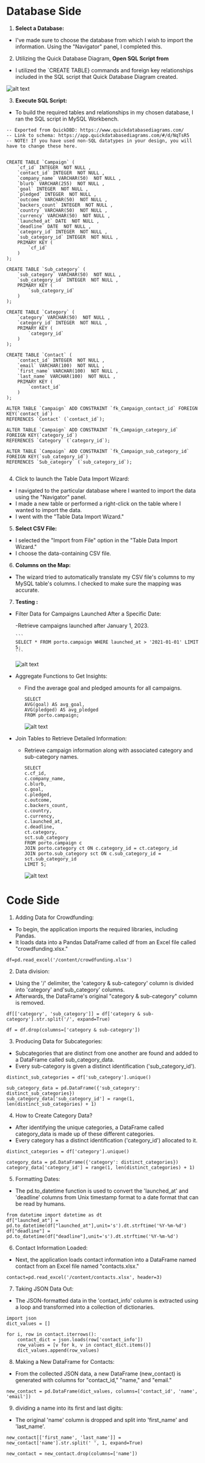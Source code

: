 # Database Side

1. **Select a Database:** 
  - I've made sure to choose the database from which I wish to import the information. Using the "Navigator" panel, I completed this.

2. Utilizing the Quick Database Diagram, **Open SQL Script from** 
  - I utilized the `CREATE TABLE} commands and foreign key relationships included in the SQL script that Quick Database Diagram created.

![alt text](https://github.com/robbytbg/Data-Engineering-of-Crowdfunding-Dataset/blob/main/Etl.PNG)

3. **Execute SQL Script:** 
  - To build the required tables and relationships in my chosen database, I ran the SQL script in MySQL Workbench.

```
-- Exported from QuickDBD: https://www.quickdatabasediagrams.com/
-- Link to schema: https://app.quickdatabasediagrams.com/#/d/NqTsR5
-- NOTE! If you have used non-SQL datatypes in your design, you will have to change these here.


CREATE TABLE `Campaign` (
    `cf_id` INTEGER  NOT NULL ,
    `contact_id` INTEGER  NOT NULL ,
    `company_name` VARCHAR(50)  NOT NULL ,
    `blurb` VARCHAR(255)  NOT NULL ,
    `goal` INTEGER  NOT NULL ,
    `pledged` INTEGER  NOT NULL ,
    `outcome` VARCHAR(50)  NOT NULL ,
    `backers_count` INTEGER  NOT NULL ,
    `country` VARCHAR(50)  NOT NULL ,
    `currency` VARCHAR(50)  NOT NULL ,
    `launched_at` DATE  NOT NULL ,
    `deadline` DATE  NOT NULL ,
    `category_id` INTEGER  NOT NULL ,
    `sub_category_id` INTEGER  NOT NULL ,
    PRIMARY KEY (
        `cf_id`
    )
);

CREATE TABLE `Sub_category` (
    `sub_category` VARCHAR(50)  NOT NULL ,
    `sub_category_id` INTEGER  NOT NULL ,
    PRIMARY KEY (
        `sub_category_id`
    )
);

CREATE TABLE `Category` (
    `category` VARCHAR(50)  NOT NULL ,
    `category_id` INTEGER  NOT NULL ,
    PRIMARY KEY (
        `category_id`
    )
);

CREATE TABLE `Contact` (
    `contact_id` INTEGER  NOT NULL ,
    `email` VARCHAR(100)  NOT NULL ,
    `first_name` VARCHAR(100)  NOT NULL ,
    `last_name` VARCHAR(100)  NOT NULL ,
    PRIMARY KEY (
        `contact_id`
    )
);

ALTER TABLE `Campaign` ADD CONSTRAINT `fk_Campaign_contact_id` FOREIGN KEY(`contact_id`)
REFERENCES `Contact` (`contact_id`);

ALTER TABLE `Campaign` ADD CONSTRAINT `fk_Campaign_category_id` FOREIGN KEY(`category_id`)
REFERENCES `Category` (`category_id`);

ALTER TABLE `Campaign` ADD CONSTRAINT `fk_Campaign_sub_category_id` FOREIGN KEY(`sub_category_id`)
REFERENCES `Sub_category` (`sub_category_id`);


```

4. Click to launch the Table Data Import Wizard: 
  - I navigated to the particular database where I wanted to import the data using the "Navigator" panel.
  - I made a new table or performed a right-click on the table where I wanted to import the data.
  - I went with the "Table Data Import Wizard."

5. **Select CSV File:** 
  - I selected the "Import from File" option in the "Table Data Import Wizard."
  - I choose the data-containing CSV file.

6. **Columns on the Map:**
  - The wizard tried to automatically translate my CSV file's columns to my MySQL table's columns. I checked to make sure the mapping was accurate.

7. **Testing :**

  - Filter Data for Campaigns Launched After a Specific Date:
    
      -Retrieve campaigns launched after January 1, 2023.
    
        ```
        SELECT * FROM porto.campaign WHERE launched_at > '2021-01-01' LIMIT 5;
        ```
    
      ![alt text](https://github.com/robbytbg/Data-Engineering-of-Crowdfunding-Dataset/blob/main/Others/DB_OP.PNG)

  - Aggregate Functions to Get Insights:
    
    - Find the average goal and pledged amounts for all campaigns.
      
        ```
        SELECT
        AVG(goal) AS avg_goal,
        AVG(pledged) AS avg_pledged
        FROM porto.campaign;

        ```

        ![alt text](https://github.com/robbytbg/Data-Engineering-of-Crowdfunding-Dataset/blob/main/Others/DB_OP2.PNG)


  - Join Tables to Retrieve Detailed Information:
    
    - Retrieve campaign information along with associated category and sub-category names.
   
      ```
      SELECT
      c.cf_id,
      c.company_name,
      c.blurb,
      c.goal,
      c.pledged,
      c.outcome,
      c.backers_count,
      c.country,
      c.currency,
      c.launched_at,
      c.deadline,
      ct.category,
      sct.sub_category
      FROM porto.campaign c
      JOIN porto.category ct ON c.category_id = ct.category_id
      JOIN porto.sub_category sct ON c.sub_category_id = sct.sub_category_id
      LIMIT 5;

      ```

      ![alt text](https://github.com/robbytbg/Data-Engineering-of-Crowdfunding-Dataset/blob/main/Others/DB_OP3.PNG)

# Code Side
1. Adding Data for Crowdfunding:

  - To begin, the application imports the required libraries, including Pandas.
  - It loads data into a Pandas DataFrame called df from an Excel file called "crowdfunding.xlsx."

```
df=pd.read_excel('/content/crowdfunding.xlsx')
```

2. Data division:

  - Using the '/' delimiter, the 'category & sub-category' column is divided into 'category' and'sub_category' columns.
  - Afterwards, the DataFrame's original "category & sub-category" column is removed.

```
df[['category', 'sub_category']] = df['category & sub-category'].str.split('/', expand=True)

df = df.drop(columns=['category & sub-category'])
```

3. Producing Data for Subcategories:

  - Subcategories that are distinct from one another are found and added to a DataFrame called sub_category_data.
  - Every sub-category is given a distinct identification ('sub_category_id').

```
distinct_sub_categories = df['sub_category'].unique()

sub_category_data = pd.DataFrame({'sub_category': distinct_sub_categories})
sub_category_data['sub_category_id'] = range(1, len(distinct_sub_categories) + 1)
```

4. How to Create Category Data?

  - After identifying the unique categories, a DataFrame called category_data is made up of these different categories.
  - Every category has a distinct identification ('category_id') allocated to it.

```
distinct_categories = df['category'].unique()

category_data = pd.DataFrame({'category': distinct_categories})
category_data['category_id'] = range(1, len(distinct_categories) + 1)
```

5. Formatting Dates:

  - The pd.to_datetime function is used to convert the 'launched_at' and 'deadline' columns from Unix timestamp format to a date format that can be read by humans.

```
from datetime import datetime as dt
df["launched_at"] = pd.to_datetime(df["launched_at"],unit='s').dt.strftime('%Y-%m-%d') 
df["deadline"] = pd.to_datetime(df["deadline"],unit='s').dt.strftime('%Y-%m-%d')
```

6. Contact Information Loaded:

  - Next, the application loads contact information into a DataFrame named contact from an Excel file named "contacts.xlsx."

```
contact=pd.read_excel('/content/contacts.xlsx', header=3)
```

7. Taking JSON Data Out:

  - The JSON-formatted data in the 'contact_info' column is extracted using a loop and transformed into a collection of dictionaries.

```
import json
dict_values = []

for i, row in contact.iterrows():
    contact_dict = json.loads(row['contact_info'])
    row_values = [v for k, v in contact_dict.items()]
    dict_values.append(row_values)
```

8. Making a New DataFrame for Contacts:

  - From the collected JSON data, a new DataFrame (new_contact) is generated with columns for "contact_id," "name," and "email."

```
new_contact = pd.DataFrame(dict_values, columns=['contact_id', 'name', 'email'])
```

9. dividing a name into its first and last digits:

  - The original 'name' column is dropped and split into 'first_name' and 'last_name'.

```
new_contact[['first_name', 'last_name']] = new_contact['name'].str.split(' ', 1, expand=True)

new_contact = new_contact.drop(columns=['name'])
```
